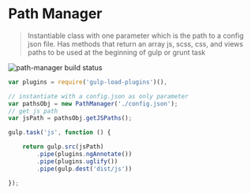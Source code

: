 Path Manager
====================

> Instantiable class with one parameter which is the path to a config json file. Has methods that return an array js, scss, css, and views paths to be used at the beginning of gulp or grunt task

![path-manager build status](https://travis-ci.org/crivas/path-manager.svg?branch=master)

```js
var plugins = require('gulp-load-plugins')(),

// instantiate with a config.json as only parameter
var pathsObj = new PathManager('./config.json');
// get js path
var jsPath = pathsObj.getJSPaths();

gulp.task('js', function () {

	return gulp.src(jsPath)
		.pipe(plugins.ngAnnotate())
		.pipe(plugins.uglify())
		.pipe(gulp.dest('dist/js'))

});

```
